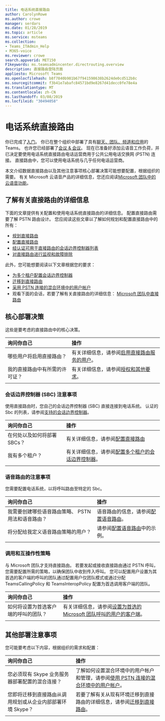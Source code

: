 ```yaml
---
title: 电话系统直接路由
author: CarolynRowe
ms.author: crowe
manager: serdars
ms.date: 01/28/2019
ms.topic: article
ms.service: msteams
ms.collection:
- Teams_ITAdmin_Help
- M365-voice
ms.reviewer: crowe
search.appverid: MET150
F1keywords: ms.teamsadmincenter.directrouting.overview
description: 直接路由登陆页面
appliesto: Microsoft Teams
ms.openlocfilehash: b8f7840b981b67f941598638b2624de0cd512b8c
ms.sourcegitcommit: f3b41e7abafc84571bd9e8267d41decc0fe78e4a
ms.translationtype: MT
ms.contentlocale: zh-CN
ms.lasthandoff: 03/08/2019
ms.locfileid: "30494058"
---
```

# <a name="phone-system-direct-routing"></a>电话系统直接路由

你已完成了[入门](get-started-with-teams-quick-start.md)。 你已在整个组织中部署了具有[聊天、团队、频道和应用](deploy-chat-teams-channels-microsoft-teams-landing-page.md)的 Teams。 也许您已经部署了[会议 & 会议](deploy-meetings-microsoft-teams-landing-page.md)。 现在已准备好添加云语音工作负荷，并已决定要使用电话系统直接路由电话运营商用于公共公用电话交换网 (PSTN) 连接。 直接路由中，您可以使用电话系统与几乎任何电话运营商。

本文介绍数据直接路由以及其他注意事项核心部署决策可能想要配置，根据组织的需要。  有关 Microsoft 云语音产品的详细信息，您还应阅读[Microsoft 团队中的云语音功能](cloud-voice-landing-page.md)。

## <a name="learn-more-about-direct-routing"></a>了解有关直接路由的详细信息


下面的文章提供有关配置和使用电话系统直接路由的详细信息。 配置直接路由需要了解 PSTN 路由设计。 您应阅读这些文章以了解如何规划和配置直接路由中的所有：

- [规划直接路由](direct-routing-plan.md) 
- [配置直接路由](direct-routing-configure.md)
- [经认证可用于直接路由的会话边界控制器列表](direct-routing-border-controllers.md)
- [对直接路由进行监视和故障排除](direct-routing-monitor-and-troubleshoot.md)

此外，您可能想要阅读以下文章根据您的要求：

-  [为多个租户配置会话边界控制器](direct-routing-sbc-multiple-tenants.md)
-  [迁移到直接路由](direct-routing-migrating.md)
-  [采用 PSTN 连接的混合环境中的用户帐户](direct-routing-user-accounts-in-a-hybrid-environment.md)
- 观看下面的会话，若要了解有关直接路由的详细信息： [Microsoft 团队中直接路由](https://aka.ms/teams-direct-routing)

## <a name="core-deployment-decisions"></a>核心部署决策

这些是要考虑的直接路由中的核心决策。 


|询问你自己|操作 |
| :------------|:-------|
|哪些用户将启用直接路由？ | 有关详细信息，请参阅[启用直接路由服务的用户](direct-routing-configure.md#enable-users-for-direct-routing-service)。 |
我的直接路由中有所需的许可证？ | 有关详细信息，请参阅[授权和其他要求](direct-routing-plan.md#licensing-and-other-requirements)。
|||

### <a name="session-border-controller-sbc-considerations"></a>会话边界控制器 (SBC) 注意事项

使用直接路由时，您自己的会话边界控制器 (SBC) 直接连接到电话系统。  认证的 Sbc 的列表，请参阅[支持的会话边界控制器](direct-routing-border-controllers.md)。

|询问你自己|操作 |
|:------------|:-------|
| 在何处以及如何将部署 SBCs？ | 有关详细信息，请参阅[配置直接路由](direct-routing-configure.md) | 
我有多个租户？ | 有关详细信息，请参阅[配置多个租户的会话边界控制器](direct-routing-sbc-multiple-tenants.md)。|
|||

### <a name="voice-routing-considerations"></a>语音路由的注意事项

您需要配置电话系统，以将呼叫路由至特定的 Sbc。

|询问你自己|操作 |
|:------------|:-------|
| 我需要创建哪些语音路由策略、 PSTN 用法和语音路由？ | 语音路由的信息，请参阅[配置语音路由](direct-routing-configure.md#configure-voice-routing)。
| 将分配给我定义语音路由策略的用户？ | 请参阅[配置语音路由](direct-routing-configure.md#configure-voice-routing)中的示例。 |
|||

### <a name="calling-and-interop-policies"></a>调用和互操作性策略

与 Microsoft 团队才支持直接路由。 若要发起或接收直接路由通过 PSTN 呼叫，您需要配置所需的策略，以确保团队中收到传入呼叫。 您可以配置用户设置为其首选的客户端的呼叫的团队通过配置用户仅团队模式或通过分配 TeamsCallingPolicy 和 TeamsInteropPolicy 配置为首选调用客户端的团队。

|询问你自己|操作 |
|:------------|:-------|
|如何将设置为首选客户端的呼叫的团队？ | 有关详细信息，请参阅[设置为首选的 Microsoft 团队呼叫的用户的客户端](direct-routing-configure.md#set-microsoft-teams-as-the-preferred-calling-client-for-users)。|
|||

## <a name="additional-deployment-considerations"></a>其他部署注意事项

您可能要考虑以下内容，根据组织的需求和配置：

| 询问你自己| 操作 |
| :------------|:-------|
| 您必须现有 Skype 业务服务器部署配置的混合连接？ |  了解如何设置混合环境中的用户帐户和管理，请参阅[使用 PSTN 连接的混合环境中的用户帐户](direct-routing-user-accounts-in-a-hybrid-environment.md)。| 
| 您即将迁移到直接路由从调用规划或从企业内部部署环境 Skype？ | 若要了解有关从现有环境迁移到直接路由的详细信息，请参阅[迁移到直接路由](direct-routing-migrating.md)。 |
|||
